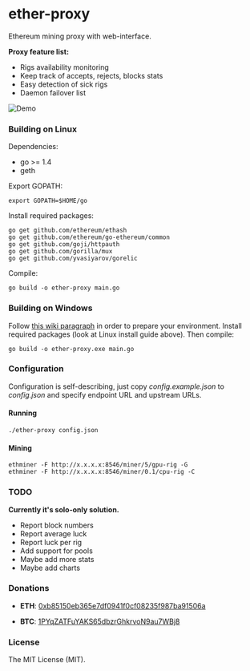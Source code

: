 # ether-proxy

Ethereum mining proxy with web-interface.

**Proxy feature list:**

* Rigs availability monitoring
* Keep track of accepts, rejects, blocks stats
* Easy detection of sick rigs
* Daemon failover list

![Demo](https://raw.githubusercontent.com/sammy007/ether-proxy/master/proxy.png)

### Building on Linux

Dependencies:

  * go >= 1.4
  * geth

Export GOPATH:

    export GOPATH=$HOME/go

Install required packages:

    go get github.com/ethereum/ethash
    go get github.com/ethereum/go-ethereum/common
    go get github.com/goji/httpauth
    go get github.com/gorilla/mux
    go get github.com/yvasiyarov/gorelic

Compile:

    go build -o ether-proxy main.go

### Building on Windows

Follow [this wiki paragraph](https://github.com/ethereum/go-ethereum/wiki/Installation-instructions-for-Windows#building-from-source) in order to prepare your environment.
Install required packages (look at Linux install guide above). Then compile:

    go build -o ether-proxy.exe main.go

### Configuration

Configuration is self-describing, just copy *config.example.json* to *config.json* and specify endpoint URL and upstream URLs.

#### Running

    ./ether-proxy config.json

#### Mining

    ethminer -F http://x.x.x.x:8546/miner/5/gpu-rig -G
    ethminer -F http://x.x.x.x:8546/miner/0.1/cpu-rig -C

### TODO

**Currently it's solo-only solution.**

* Report block numbers
* Report average luck
* Report luck per rig
* Add support for pools
* Maybe add more stats
* Maybe add charts

### Donations

* **ETH**: [0xb85150eb365e7df0941f0cf08235f987ba91506a](https://etherchain.org/account/0xb85150eb365e7df0941f0cf08235f987ba91506a)

* **BTC**: [1PYqZATFuYAKS65dbzrGhkrvoN9au7WBj8](https://blockchain.info/address/1PYqZATFuYAKS65dbzrGhkrvoN9au7WBj8)

### License

The MIT License (MIT).
